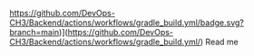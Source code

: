 https://github.com/DevOps-CH3/Backend/actions/workflows/gradle_build.yml/badge.svg?branch=main)](https://github.com/DevOps-CH3/Backend/actions/workflows/gradle_build.yml/)
Read me
